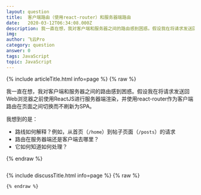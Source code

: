 ```yaml
---
layout: question
title:  客户端路由（使用react-router）和服务器端路由
date:   2020-03-12T06:34:08.000Z
description: 我一直在想，我对客户端和服务器之间的路由感到困惑。假设我在将请求发送回Web浏览器之前使用ReactJS进行服务器端渲染，并使用react-router作...
img: 
author: 飞云Pro
category: question
answer: 0
tags: JavaScript
topic: JavaScript
---
```

<div class="article-root">
  <div class="article">
    {% include articleTitle.html info=page %}
    {% raw %}
    <div class="article-content"><p><font style="vertical-align: inherit;"><font style="vertical-align: inherit;">我一直在想，我对客户端和服务器之间的路由感到困惑。</font><font style="vertical-align: inherit;">假设我在将请求发送回Web浏览器之前使用ReactJS进行服务器端渲染，并使用react-router作为客户端路由在页面之间切换而不刷新为SPA。</font></font></p>

<p><font style="vertical-align: inherit;"><font style="vertical-align: inherit;">我想到的是：</font></font></p>

<ul>
<li><font style="vertical-align: inherit;"><font style="vertical-align: inherit;">路线如何解释？</font><font style="vertical-align: inherit;">例如，从首页（</font></font><code>/home</code><font style="vertical-align: inherit;"><font style="vertical-align: inherit;">）到帖子页面（</font></font><code>/posts</code><font style="vertical-align: inherit;"><font style="vertical-align: inherit;">）</font><font style="vertical-align: inherit;">的请求</font></font></li>
<li><font style="vertical-align: inherit;"><font style="vertical-align: inherit;">路由在服务器端还是客户端去哪里？</font></font></li>
<li><font style="vertical-align: inherit;"><font style="vertical-align: inherit;">它如何知道如何处理？</font></font></li>
</ul></div>
    {% endraw %}
  </div>
  <p style="height: 0;width:0;overflow: hidden;"> 第991篇《客户端路由（使用react-router）和服务器端路由》来自Winter(https://github.com/aiyld/aiyld.github.io)的站点</p>
  <div class="discuss-wrapper">
    {% include discussTitle.html info=page %}
    {% raw %}
    
    {% endraw %}
  </div>
<div>
